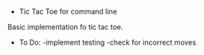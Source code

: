 * Tic Tac Toe for command line

Basic implementation fo tic tac toe.

* To Do:
-implement testing
-check for incorrect moves